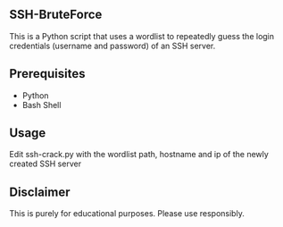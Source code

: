 ## SSH-BruteForce

This is a Python script that uses a wordlist to repeatedly guess the login credentials (username and password) of an SSH server.

## Prerequisites

- Python
- Bash Shell

## Usage
Edit ssh-crack.py with the wordlist path, hostname and ip of the newly created SSH server

## Disclaimer
This is purely for educational purposes. Please use responsibly.
